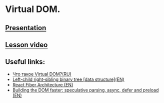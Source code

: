 # Virtual DOM.

## [Presentation](https://slides.com/aleh_lipski/deck-2afe03)
## [Lesson video](https://drive.google.com/file/d/1HUNTXAkwQX8G0sFu11bZzEJyaHXibkRd/view?usp=sharing)
<!-- * [Theory](https://drive.google.com/file/d/1QbEZA7P8AyXcwUasY-z2pEtCt4Dydigu/view?usp=sharing)
* [Practice](https://drive.google.com/file/d/1KNl8CQhgSu9fRKzl3iJewyG3FlOyRrmJ/view?usp=sharing) -->

## Useful links:
* [Что такое Virtual DOM?(RU)](https://habr.com/ru/post/256965/)
* [Left-child right-sibling binary tree \[data structure\](EN)](https://en.wikipedia.org/wiki/Left-child_right-sibling_binary_tree)
* [React Fiber Architecture (EN)](https://github.com/acdlite/react-fiber-architecture)
* [Building the DOM faster: speculative parsing, async, defer and preload (EN)](https://hacks.mozilla.org/2017/09/building-the-dom-faster-speculative-parsing-async-defer-and-preload/)